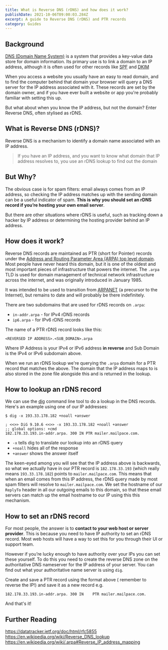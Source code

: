 ```yaml
---
title: What is Reverse DNS (rDNS) and how does it work?
publishDate: 2021-10-06T09:00:03.284Z
excerpt: A guide to Reverse DNS (rDNS) and PTR records
category: Guides
---
```


## Background

[DNS (Domain Name System)](https://en.wikipedia.org/wiki/DNS) is a system that provides a key-value data store for domain information. Its primary use is to link a domain to an IP address, although it is often used for other records like [SPF](https://blog.mailpace.com/blog/whats-an-spf-record/) and [DKIM](https://blog.mailpace.com/blog/whats-a-DKIM-record/)

When you access a website you usually have an easy to read domain, and to find the computer behind that domain your browser will query a DNS server for the IP address associated with it. These records are set by the domain owner, and if you have ever built a website or app you're probably familiar with setting this up.

But what about when you know the IP address, but not the domain? Enter Reverse DNS, often stylised as rDNS.

## What is Reverse DNS (rDNS)?

Reverse DNS is a mechanism to identify a domain name associated with an IP address.

> If you have an IP address, and you want to know what domain that IP address resolves to, you use an rDNS lookup to find out the domain

## But Why?

The obvious case is for spam filters: email always comes from an IP address, so checking the IP address matches up with the sending domain can be a useful indicator of spam. **This is why you should set an rDNS record if you’re hosting your own email server**.

But there are other situations where rDNS is useful, such as tracking down a hacker by IP address or determining the hosting provider behind an IP address.

## How does it work?

Reverse DNS records are maintained as PTR (short for Pointer) records under the [Address and Routing Parameter Area (ARPA) top level domain](https://www.iana.org/domains/arpa). Most people have never heard this domain, but it is one of the oldest and most important pieces of infrastructure that powers the internet. The `.arpa` TLD is used for domain management of technical network infrastructure across the internet, and was originally introduced in January 1985.

It was intended to be used to transition from [ARPANET](https://en.wikipedia.org/wiki/ARPANET) (a precursor to the Internet), but remains to date and will probably be there indefinitely.

There are two subdomains that are used for rDNS records on `.arpa`:

- `in-addr.arpa` - for IPv4 rDNS records
- `ip6.arpa` - for IPv6 rDNS records

The name of a PTR rDNS record looks like this:

`<REVERSED IP ADDRESS>.<SUB_DOMAIN>.arpa`

Where IP Address is your IPv4 or IPv6 address **in reverse** and Sub Domain is the IPv4 or IPv6 subdomain above.

When we run an rDNS lookup we're querying the `.arpa` domain for a PTR record that matches the above. The domain that the IP address maps to is also stored in the zone file alongside this and is returned in the lookup.

## How to lookup an rDNS record

We can use the [dig](https://www.isc.org/bind/) command line tool to do a lookup in the DNS records. Here's an example using one of our IP addresses:

```
$ dig -x 193.33.178.182 +noall +answer

; <<>> DiG 9.10.6 <<>> -x 193.33.178.182 +noall +answer
;; global options: +cmd
182.178.33.193.in-addr.arpa. 300 IN	PTR	mailer.mailpace.com.
```

- `-x` tells dig to translate our lookup into an rDNS query
- `+noall` hides all of the response
- `+answer` shows the answer itself

The keen-eyed among you will see that the IP address above is backwards, so what we actually have in our PTR record is `182.178.33.193` (which really means `193.33.178.182`) points to `mailer.mailpace.com`. This means that when an email comes from this IP address, the rDNS query made by most spam filters will resolve to `mailer.mailpace.com`. We set the hostname of our `ReplyTo` header in all our outgoing emails to this domain, so that these email servers can match up the email hostname to our IP using this this mechanism.

## How to set an rDNS record

For most people, the answer is to **contact to your web host or server provider**. This is because you need to have IP authority to set an rDNS record. Most web hosts will have a way to set this for you through their UI or support team.

However if you’re lucky enough to have authority over your IPs you can set these yourself. To do this you need to create the reverse DNS zone on the authoritative DNS nameserver for the IP address of your server. You can find out what your authoritative name server is using `dig`.

Create and save a PTR record using the format above ( remember to reverse the IP!) and save it as a new record e.g.

`182.178.33.193.in-addr.arpa. 300 IN	PTR	mailer.mailpace.com.`

And that's it!

## Further Reading

https://datatracker.ietf.org/doc/html/rfc5855
https://en.wikipedia.org/wiki/Reverse_DNS_lookup
https://en.wikipedia.org/wiki/.arpa#Reverse_IP_address_mapping
